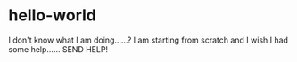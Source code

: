 # hello-world
I don't know what I am doing......?
I am starting from scratch and I wish I had some help...... SEND HELP!
